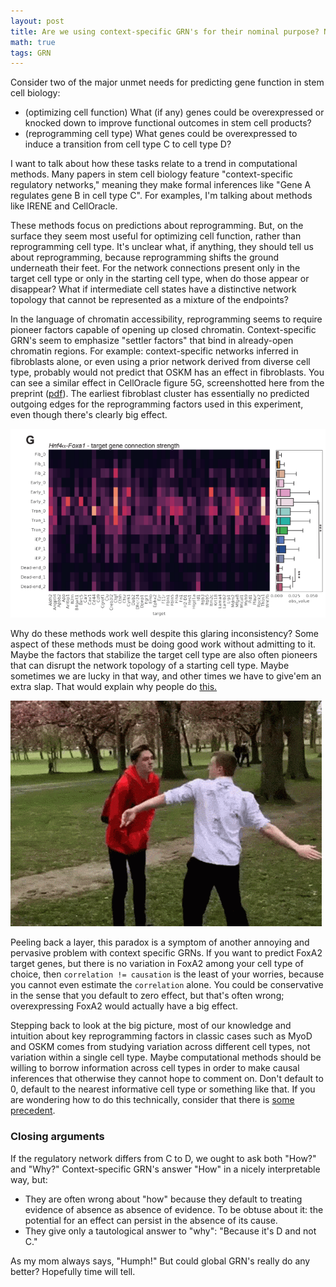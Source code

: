 ```yaml
---
layout: post
title: Are we using context-specific GRN's for their nominal purpose? No.
math: true
tags: GRN 
---
```


Consider two of the major unmet needs for predicting gene function in stem cell biology:  

- (optimizing cell function) What (if any) genes could be overexpressed or knocked down to improve functional outcomes in stem cell products?
- (reprogramming cell type) What genes could be overexpressed to induce a transition from cell type C to cell type D?

I want to talk about how these tasks relate to a trend in computational methods. Many papers in stem cell biology feature "context-specific regulatory networks," meaning they make formal inferences like "Gene A regulates gene B in cell type C". For examples, I'm talking about methods like IRENE and CellOracle. 

These methods focus on predictions about reprogramming. But, on the surface they seem most useful for optimizing cell function, rather than reprogramming cell type. It's unclear what, if anything, they should tell us about reprogramming, because reprogramming shifts the ground underneath their feet. For the network connections present only in the target cell type or only in the starting cell type, when do those appear or disappear? What if intermediate cell states have a distinctive network topology that cannot be represented as a mixture of the endpoints? 

In the language of chromatin accessibility, reprogramming seems to require pioneer factors capable of opening up closed chromatin. Context-specific GRN's seem to emphasize "settler factors" that bind in already-open chromatin regions.
For example: context-specific networks inferred in fibroblasts alone, or even using a prior network derived from diverse cell type, probably would not predict that OSKM has an effect in fibroblasts. You can see a similar effect in CellOracle figure 5G, screenshotted here from the preprint ([pdf](https://www.biorxiv.org/content/10.1101/2020.02.17.947416v3.full.pdf)). The earliest fibroblast cluster has essentially no predicted outgoing edges for the reprogramming factors used in this experiment, even though there's clearly big effect.   

![A heatmap shows cell types on one axis and target genes on the other, with lighter colors for stronger predicted relationships with FoxA2+Hnf4a.](/files/CellOracleFig5G.png)

Why do these methods work well despite this glaring inconsistency? Some aspect of these methods must be doing good work without admitting to it. Maybe the factors that stabilize the target cell type are also often pioneers that can disrupt the network topology of a starting cell type. Maybe sometimes we are lucky in that way, and other times we have to give'em an extra slap. That would explain why people do [this.](https://www.nature.com/articles/nbt.3270?proof=t%29.)

![funny gif of a skinny white dude willingly getting slapped in the face such that he falls over.](/images/slapping.gif)

Peeling back a layer, this paradox is a symptom of another annoying and pervasive problem with context specific GRNs. If you want to predict FoxA2 target genes, but there is no variation in FoxA2 among your cell type of choice, then `correlation != causation` is the least of your worries, because you cannot even estimate the `correlation` alone. You could be conservative in the sense that you default to zero effect, but that's often wrong; overexpressing FoxA2 would actually have a big effect.  

 Stepping back to look at the big picture, most of our knowledge and intuition about key reprogramming factors in classic cases such as MyoD and OSKM comes from studying variation across different cell types, not variation within a single cell type.
 Maybe computational methods should be willing to borrow information across cell types in order to make causal inferences that otherwise they cannot hope to comment on. Don't default to 0, default to the nearest informative cell type or something like that. If you are wondering how to do this technically, consider that there is [some precedent](https://journals.plos.org/ploscompbiol/article?id=10.1371/journal.pcbi.1004220).

### Closing arguments

If the regulatory network differs from C to D, we ought to ask both "How?" and "Why?" Context-specific GRN's answer "How" in a nicely interpretable way, but:  

- They are often wrong about "how" because they default to treating evidence of absence as absence of evidence. To be obtuse about it: the potential for an effect can persist in the absence of its cause.
- They give only a tautological answer to "why": "Because it's D and not C."

As my mom always says, "Humph!" But could global GRN's really do any better? Hopefully time will tell. 

